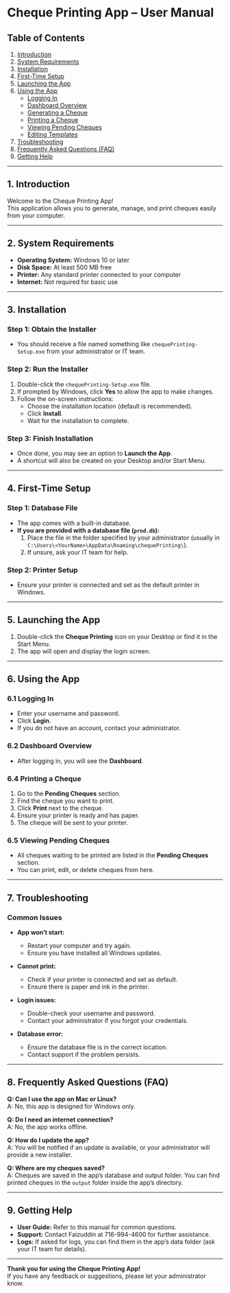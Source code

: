 # Cheque Printing App – User Manual

## Table of Contents

1. [Introduction](#introduction)
2. [System Requirements](#system-requirements)
3. [Installation](#installation)
4. [First-Time Setup](#first-time-setup)
5. [Launching the App](#launching-the-app)
6. [Using the App](#using-the-app)
    - [Logging In](#logging-in)
    - [Dashboard Overview](#dashboard-overview)
    - [Generating a Cheque](#generating-a-cheque)
    - [Printing a Cheque](#printing-a-cheque)
    - [Viewing Pending Cheques](#viewing-pending-cheques)
    - [Editing Templates](#editing-templates)
7. [Troubleshooting](#troubleshooting)
8. [Frequently Asked Questions (FAQ)](#frequently-asked-questions-faq)
9. [Getting Help](#getting-help)

---

## 1. Introduction

Welcome to the Cheque Printing App!  
This application allows you to generate, manage, and print cheques easily from your computer.

---

## 2. System Requirements

- **Operating System:** Windows 10 or later
- **Disk Space:** At least 500 MB free
- **Printer:** Any standard printer connected to your computer
- **Internet:** Not required for basic use

---

## 3. Installation

### Step 1: Obtain the Installer

- You should receive a file named something like `chequePrinting-Setup.exe` from your administrator or IT team.

### Step 2: Run the Installer

1. Double-click the `chequePrinting-Setup.exe` file.
2. If prompted by Windows, click **Yes** to allow the app to make changes.
3. Follow the on-screen instructions:
    - Choose the installation location (default is recommended).
    - Click **Install**.
    - Wait for the installation to complete.

### Step 3: Finish Installation

- Once done, you may see an option to **Launch the App**.  
- A shortcut will also be created on your Desktop and/or Start Menu.

---

## 4. First-Time Setup

### Step 1: Database File

- The app comes with a built-in database.  
- **If you are provided with a database file (`prod.db`):**
    1. Place the file in the folder specified by your administrator (usually in `C:\Users\<YourName>\AppData\Roaming\chequePrinting\`).
    2. If unsure, ask your IT team for help.

### Step 2: Printer Setup

- Ensure your printer is connected and set as the default printer in Windows.

---

## 5. Launching the App

1. Double-click the **Cheque Printing** icon on your Desktop or find it in the Start Menu.
2. The app will open and display the login screen.

---

## 6. Using the App

### 6.1 Logging In

- Enter your username and password.
- Click **Login**.
- If you do not have an account, contact your administrator.

### 6.2 Dashboard Overview

- After logging in, you will see the **Dashboard**.

### 6.4 Printing a Cheque

1. Go to the **Pending Cheques** section.
2. Find the cheque you want to print.
3. Click **Print** next to the cheque.
4. Ensure your printer is ready and has paper.
5. The cheque will be sent to your printer.

### 6.5 Viewing Pending Cheques

- All cheques waiting to be printed are listed in the **Pending Cheques** section.
- You can print, edit, or delete cheques from here.

---

## 7. Troubleshooting

### Common Issues

- **App won’t start:**  
  - Restart your computer and try again.
  - Ensure you have installed all Windows updates.

- **Cannot print:**  
  - Check if your printer is connected and set as default.
  - Ensure there is paper and ink in the printer.

- **Login issues:**  
  - Double-check your username and password.
  - Contact your administrator if you forgot your credentials.

- **Database error:**  
  - Ensure the database file is in the correct location.
  - Contact support if the problem persists.

---

## 8. Frequently Asked Questions (FAQ)

**Q: Can I use the app on Mac or Linux?**  
A: No, this app is designed for Windows only.

**Q: Do I need an internet connection?**  
A: No, the app works offline.

**Q: How do I update the app?**  
A: You will be notified if an update is available, or your administrator will provide a new installer.

**Q: Where are my cheques saved?**  
A: Cheques are saved in the app’s database and output folder. You can find printed cheques in the `output` folder inside the app’s directory.

---

## 9. Getting Help

- **User Guide:** Refer to this manual for common questions.
- **Support:** Contact Faizuddin at 716-994-4600 for further assistance.
- **Logs:** If asked for logs, you can find them in the app’s data folder (ask your IT team for details).

---

**Thank you for using the Cheque Printing App!**  
If you have any feedback or suggestions, please let your administrator know. 